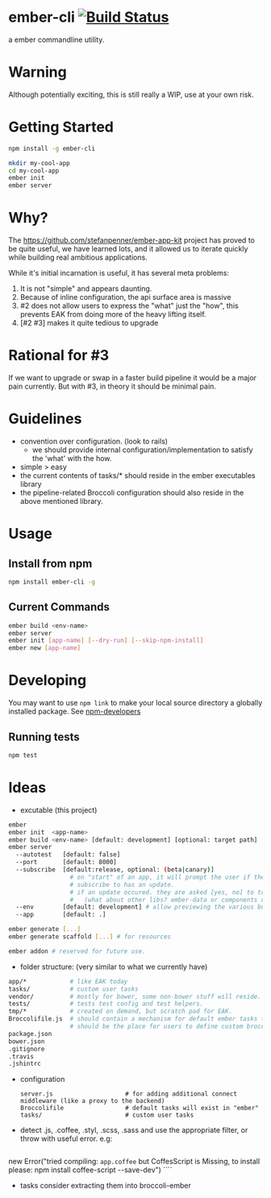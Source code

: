 ember-cli [![Build Status](https://travis-ci.org/stefanpenner/ember-cli.png?branch=master)](https://travis-ci.org/stefanpenner/ember-cli)
=========

a ember commandline utility.


Warning
=======

Although potentially exciting, this is still really a WIP, use at your own risk.


Getting Started
===============

```sh
npm install -g ember-cli

mkdir my-cool-app
cd my-cool-app
ember init
ember server
```

Why?
====

The https://github.com/stefanpenner/ember-app-kit project has proved to be quite useful, we have learned lots, and
it allowed us to iterate quickly while building real ambitious applications.

While it's initial incarnation is useful, it has several meta problems:

1. It is not "simple" and appears daunting.
2. Because of inline configuration, the api surface area is massive
3. #2 does not allow users to express the "what" just the "how", this prevents EAK from doing more of the heavy lifting itself.
4. [#2 #3] makes it quite tedious to upgrade

Rational for #3
===============

If we want to upgrade or swap in a faster build pipeline it would be a major pain currently. But with #3, in theory it should be minimal pain.

Guidelines
==========
  - convention over configuration. (look to rails)
    - we should provide internal configuration/implementation to satisfy the 'what' with the how.
  - simple > easy
  - the current contents of tasks/* should reside in the ember executables library
  - the pipeline-related Broccoli configuration should also reside in the above mentioned library.

Usage
===========

Install from npm
-------------------

```sh
npm install ember-cli -g
```

Current Commands
----------------

```sh
ember build <env-name>
ember server
ember init [app-name] [--dry-run] [--skip-npm-install]
ember new [app-name]
```

Developing
==========

You may want to use `npm link` to make your local source directory a globally installed package.
See [npm-developers](https://www.npmjs.org/doc/misc/npm-developers.html)

Running tests
-------------

```sh
npm test
```

Ideas
=====
  - excutable  (this project)

  ```sh
  ember
  ember init  <app-name>
  ember build <env-name> [default: development] [optional: target path]
  ember server
    --autotest   [default: false]
    --port       [default: 8000]
    --subscribe  [default:release, optional: (beta|canary)]
                   # on "start" of an app, it will prompt the user if the channel they
                   # subscribe to has an update.
                   # if an update occured. they are asked [yes, no] to try the update (using bower)
                   #   (what about other libs? ember-data or components or..)
    --env        [default: development] # allow previewing the various build envs.
    --app        [default: .]

  ember generate [...]
  ember generate scaffold [...] # for resources

  ember addon # reserved for future use.
  ```
  - folder structure: (very similar to what we currently have)

  ```sh
  app/*            # like EAK today
  tasks/           # custom user tasks
  vendor/          # mostly for bower, some non-bower stuff will reside.
  tests/           # tests test config and test helpers.
  tmp/*            # created on demand, but scratch pad for EAK.
  Broccolifile.js  # should contain a mechanism for default ember tasks to be loaded
                   # should be the place for users to define custom broccoli related things.
  package.json
  bower.json
  .gitignore
  .travis
  .jshintrc
  ```

  - configuration
    ```shell
    server.js                    # for adding additional connect middleware (like a proxy to the backend)
    Broccolifile                 # default tasks will exist in "ember"
    tasks/                       # custom user tasks
    ```
  - detect .js, .coffee, .styl, .scss, .sass
    and use the appropriate filter, or throw with useful error.
    e.g:
    ```javascript
new Error("tried compiling: `app.coffee` but CoffesScript is Missing, to install please: npm install coffee-script --save-dev")
     ````

  - tasks
    consider extracting them into broccoli-ember
